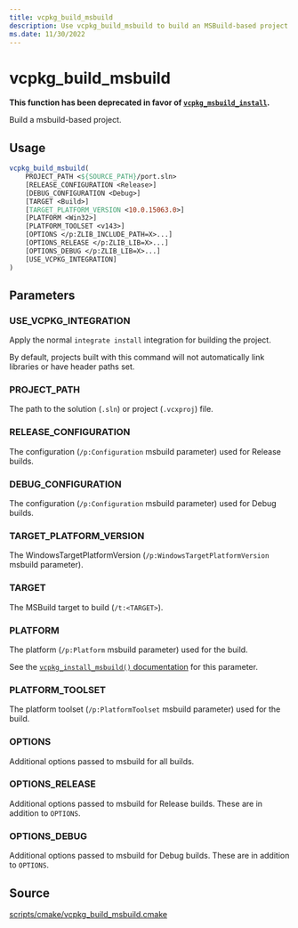 ```yaml
---
title: vcpkg_build_msbuild
description: Use vcpkg_build_msbuild to build an MSBuild-based project.
ms.date: 11/30/2022
---
```

# vcpkg_build_msbuild

**This function has been deprecated in favor of [`vcpkg_msbuild_install`](vcpkg_msbuild_install.md).**

Build a msbuild-based project.

## Usage

```cmake
vcpkg_build_msbuild(
    PROJECT_PATH <${SOURCE_PATH}/port.sln>
    [RELEASE_CONFIGURATION <Release>]
    [DEBUG_CONFIGURATION <Debug>]
    [TARGET <Build>]
    [TARGET_PLATFORM_VERSION <10.0.15063.0>]
    [PLATFORM <Win32>]
    [PLATFORM_TOOLSET <v143>]
    [OPTIONS </p:ZLIB_INCLUDE_PATH=X>...]
    [OPTIONS_RELEASE </p:ZLIB_LIB=X>...]
    [OPTIONS_DEBUG </p:ZLIB_LIB=X>...]
    [USE_VCPKG_INTEGRATION]
)
```

## Parameters

### USE_VCPKG_INTEGRATION

Apply the normal `integrate install` integration for building the project.

By default, projects built with this command will not automatically link libraries or have header paths set.

### PROJECT_PATH

The path to the solution (`.sln`) or project (`.vcxproj`) file.

### RELEASE_CONFIGURATION

The configuration (`/p:Configuration` msbuild parameter) used for Release builds.

### DEBUG_CONFIGURATION

The configuration (`/p:Configuration` msbuild parameter) used for Debug builds.

### TARGET_PLATFORM_VERSION

The WindowsTargetPlatformVersion (`/p:WindowsTargetPlatformVersion` msbuild parameter).

### TARGET

The MSBuild target to build (`/t:<TARGET>`).

### PLATFORM

The platform (`/p:Platform` msbuild parameter) used for the build.

See the [`vcpkg_install_msbuild()` documentation](vcpkg_install_msbuild.md#platform) for this parameter.

### PLATFORM_TOOLSET

The platform toolset (`/p:PlatformToolset` msbuild parameter) used for the build.

### OPTIONS

Additional options passed to msbuild for all builds.

### OPTIONS_RELEASE

Additional options passed to msbuild for Release builds. These are in addition to `OPTIONS`.

### OPTIONS_DEBUG

Additional options passed to msbuild for Debug builds. These are in addition to `OPTIONS`.

## Source

[scripts/cmake/vcpkg\_build\_msbuild.cmake](https://github.com/Microsoft/vcpkg/blob/master/scripts/cmake/vcpkg_build_msbuild.cmake)
